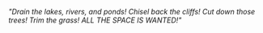 *"Drain the lakes, rivers, and ponds! Chisel back the cliffs! Cut down those trees! Trim the grass! ALL THE SPACE IS WANTED!"​*
